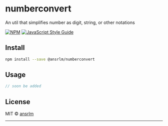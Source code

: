 # numberconvert

An util that simplifies number as digit, string, or other notations

[![NPM](https://img.shields.io/npm/v/@ansrlm/numberconvert.svg)](https://www.npmjs.com/package/@ansrlm/numberconvert) [![JavaScript Style Guide](https://img.shields.io/badge/code_style-standard-brightgreen.svg)](https://standardjs.com)

## Install

```bash
npm install --save @ansrlm/numberconvert
```

## Usage

```ts
// soon be added
```

## License

MIT © [ansrlm](https://github.com/ansrlm)

---
